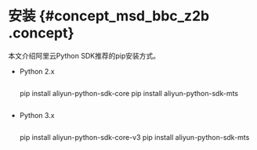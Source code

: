 # 安装 {#concept_msd_bbc_z2b .concept}

本文介绍阿里云Python SDK推荐的pip安装方式。

-   Python 2.x

    ```
    ```
    pip install aliyun-python-sdk-core
    pip install aliyun-python-sdk-mts
    ```
    ```

-   Python 3.x

    ```
    ```
    pip install aliyun-python-sdk-core-v3
    pip install aliyun-python-sdk-mts
    ```
    ```


